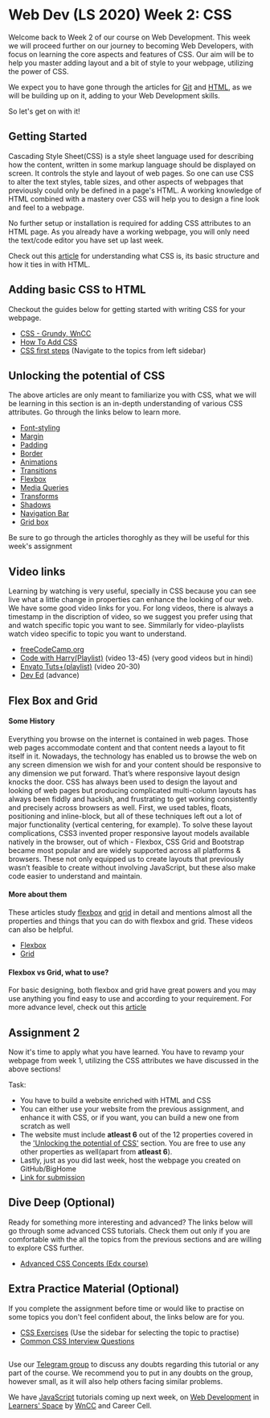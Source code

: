 # Web Dev (LS 2020) Week 2: CSS

Welcome back to Week 2 of our course on Web Development.
This week we will proceed further on our journey to becoming Web Developers, with focus on learning the core aspects and features of CSS. Our aim will be to help you master adding layout and a bit of style to your webpage, utilizing the power of CSS.

We expect you to have gone through the articles for [Git](https://github.com/wncc/learners-space/blob/master/Web%20Development/Week%201/Git.md) and [HTML](https://github.com/wncc/learners-space/blob/master/Web%20Development/Week%201/HTML.md), as we will be building up on it, adding to your Web Development skills.

So let's get on with it!


## Getting Started

Cascading Style Sheet(CSS) is a style sheet language used for describing how the content, written in some markup language should be displayed on screen. It controls the style and layout of web pages. So one can use CSS to alter the text styles, table sizes, and other aspects of webpages that previously could only be defined in a page's HTML. A working knowledge of HTML combined with a mastery over CSS will help you to design a fine look and feel to a webpage.

No further setup or installation is required for adding CSS attributes to an HTML page. As you already have a working webpage, you will only need the text/code editor you have set up last week.

Check out this [article](https://developer.mozilla.org/en-US/docs/Learn/CSS/First_steps/What_is_CSS) for understanding what CSS is, its basic structure and how it ties in with HTML.


## Adding basic CSS to HTML

Checkout the guides below for getting started with writing CSS for your webpage.

 - [CSS - Grundy, WnCC](https://www.wncc-iitb.org/wiki/index.php/CSS)
 - [How To Add CSS](https://www.w3schools.com/css/css_howto.asp)
 - [CSS first steps](https://developer.mozilla.org/en-US/docs/Learn/CSS/First_steps) (Navigate to the topics from left sidebar)
 
 
## Unlocking the potential of CSS

The above articles are only meant to familiarize you with CSS, what we will be learning in this section is an in-depth understanding of various CSS attributes. Go through the links below to learn more.

 - [Font-styling](https://developer.mozilla.org/en-US/docs/Learn/CSS/Styling_text)
 - [Margin](https://www.w3schools.com/css/css_margin.asp)
 - [Padding](https://www.w3schools.com/css/css_padding.asp)
 - [Border](https://www.w3schools.com/css/css_border.asp)
 - [Animations](https://www.w3schools.com/css/css3_animations.asp)
 - [Transitions](https://www.w3schools.com/css/css3_transitions.asp)
 - [Flexbox](https://www.w3schools.com/css/css3_flexbox.asp)
 - [Media Queries](https://www.w3schools.com/css/css_rwd_mediaqueries.asp)
 - [Transforms](https://www.w3schools.com/css/css3_3dtransforms.asp)
 - [Shadows](https://www.w3schools.com/css/css3_shadows.asp)
 - [Navigation Bar](https://www.w3schools.com/css/css_navbar.asp)
 - [Grid box](https://www.w3schools.com/css/css_grid.asp)
 
Be sure to go through the articles thoroghly as they will be useful for this week's assignment

## Video links
Learning by watching is very useful, specially in CSS because you can see live what a little change in properties can enhance the looking of our web. We have some good video links for you. For long videos, there is always a timestamp in the discription of video, so we suggest you prefer using that and watch specific topic you want to see. Simmilarly for video-playlists watch video specific to topic you want to understand.

 - [freeCodeCamp.org](https://www.youtube.com/watch?v=ieTHC78giGQ)
 - [Code with Harry(Playlist)](https://www.youtube.com/playlist?list=PLu0W_9lII9agiCUZYRsvtGTXdxkzPyItg) (video 13-45) (very good videos but in hindi)
 - [Envato Tuts+(playlist)](https://www.youtube.com/watch?v=yTHTo28hwTQ&list=PLgGbWId6zgaWZkPFI4Sc9QXDmmOWa1v5F) (video 20-30)
 - [Dev Ed](https://www.youtube.com/playlist?list=PLDyQo7g0_nsUjf046cCHKJ16U1SoXrElZ) (advance)
 
## Flex Box and Grid

#### Some History
Everything you browse on the internet is contained in web pages. Those web pages accommodate content and that content needs a layout to fit itself in it. Nowadays, the technology has enabled us to browse the web on any screen dimension we wish for and your content should be responsive to any dimension we put forward. That’s where responsive layout design knocks the door.
CSS has always been used to design the layout and looking of web pages but producing complicated multi-column layouts has always been fiddly and hackish, and frustrating to get working consistently and precisely across browsers as well. First, we used tables, floats, positioning and inline-block, but all of these techniques left out a lot of major functionality (vertical centering, for example).
To solve these layout complications, CSS3 invented proper responsive layout models available natively in the browser, out of which - Flexbox, CSS Grid and Bootstrap became most popular and are widely supported across all platforms & browsers. These not only equipped us to create layouts that previously wasn’t feasible to create without involving JavaScript, but these also make code easier to understand and maintain.

#### More about them
These articles study [flexbox](https://css-tricks.com/snippets/css/a-guide-to-flexbox/) and [grid](https://css-tricks.com/snippets/css/complete-guide-grid/) in detail and mentions almost all the properties and things that you can do with flexbox and grid.
These videos can also be helpful.
 - [Flexbox](https://www.youtube.com/watch?v=FTlczfR82mQ&feature=youtu.be)
 - [Grid](https://www.youtube.com/watch?v=EFafSYg-PkI)
 
#### Flexbox vs Grid, what to use?
For basic designing, both flexbox and grid have great powers and you may use anything you find easy to use and according to your requirement.
For more advance level, check out this [article](https://www.webdesignerdepot.com/2018/09/grid-vs-flexbox-which-should-you-choose/)


## Assignment 2

Now it's time to apply what you have learned. You have to revamp your webpage from week 1, utilizing the CSS attributes we have discussed in the above sections!

Task:
 - You have to build a website enriched with HTML and CSS
 - You can either use your website from the previous assignment, and enhance it with CSS, or if you want, you can build a new one from scratch as well
 - The website must include __atleast 6__ out of the 12 properties covered in the ['Unlocking the potential of CSS'](https://github.com/wncc/learners-space/blob/master/Web%20Development/Week%202/CSS.md#unlocking-the-potential-of-css) section. You are free to use any other properties as well(apart from __atleast 6__).
 - Lastly, just as you did last week, host the webpage you created on GitHub/BigHome
 - [Link for submission](https://forms.gle/mK5XgQwg2srnDMvx9)
 
 
## Dive Deep (Optional)

Ready for something more interesting and advanced? The links below will go through some advanced CSS tutorials. Check them out only if you are comfortable with the all the topics from the previous sections and are willing to explore CSS further.

 - [Advanced CSS Concepts (Edx course)](https://www.edx.org/course/advanced-css-concepts)


## Extra Practice Material (Optional)

If you complete the assignment before time or would like to practise on some topics you don't feel confident about, the links below are for you.
 - [CSS Exercises](https://www.w3schools.com/css/exercise.asp) (Use the sidebar for selecting the topic to practise)
 - [Common CSS Interview Questions](https://www.goskills.com/Development/Articles/CSS-interview-questions-answers)


##

Use our [Telegram group](https://t.me/joinchat/SOmrORRVjQmyIpCeUd-OYw) to discuss any doubts regarding this tutorial or any part of the course. We recommend you to put in any doubts on the group, however small, as it will also help others facing similar problems.

We have [JavaScript](https://github.com/wncc/learners-space/blob/master/Web%20Development/Week%203/JavaScript.md) tutorials coming up next week, on [Web Development](https://github.com/wncc/learners-space/tree/master/Web%20Development) in [Learners' Space](https://gymkhana.iitb.ac.in/~ugacademics/learnerspace_2020/index.php) by [WnCC](https://github.com/wncc) and Career Cell.
